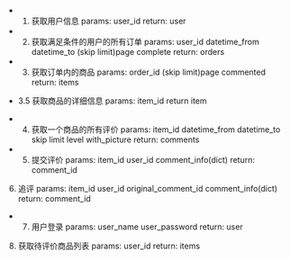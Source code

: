 <!--
@Author: lisnb
@Date:   2016-07-27T15:54:14+08:00
@Email:  lisnb.h@hotmail.com
@Last modified by:   lisnb
@Last modified time: 2016-07-27T20:41:04+08:00
-->

- 1. 获取用户信息 params: user_id return: user

- 2. 获取满足条件的用户的所有订单 params: user_id datetime_from datetime_to (skip limit)page complete return: orders

- 3. 获取订单内的商品 params: order_id (skip limit)page commented return: items

- 3.5 获取商品的详细信息 params: item_id return item

- 4. 获取一个商品的所有评价 params: item_id datetime_from datetime_to skip limit level with_picture return: comments

- 5. 提交评价 params: item_id user_id comment_info(dict) return: comment_id

6. 追评 params: item_id user_id original_comment_id comment_info(dict) return: comment_id

- 7. 用户登录 params: user_name user_password return: user

8. 获取待评价商品列表 params: user_id return: items
